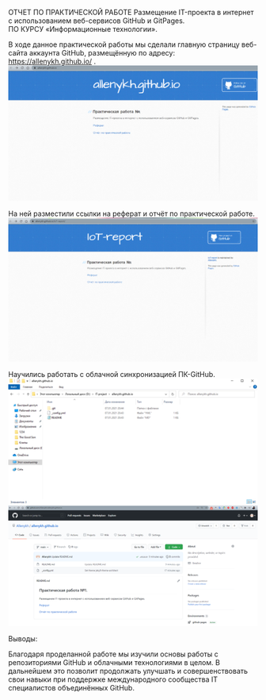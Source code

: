 ОТЧЕТ ПО ПРАКТИЧЕСКОЙ РАБОТЕ 
Размещение IT-проекта в интернет с использованием веб-сервисов GitHub и GitPages.  
ПО КУРСУ «Информационные технологии».  


В ходе данное практической работы мы сделали главную страницу веб-сайта аккаунта GitHub, размещённую по адресу: https://allenykh.github.io/ . 
![](1.PNG)
 

На ней разместили ссылки на реферат и отчёт по практической работе. 
![](2.PNG)
 

Научились работать с облачной синхронизацией ПК-GitHub. 
![](3.PNG)
![](4.PNG) 

Выводы: 

Благодаря проделанной работе мы изучили основы работы с репозиториями GitHub и облачными технологиями в целом. В дальнейшем это позволит продолжать улучшать и совершенствовать свои навыки при поддержке международного сообщества IT специалистов объединённых GitHub. 
